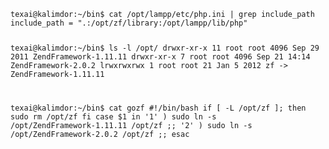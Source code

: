 <code>
texai@kalimdor:~/bin$ cat /opt/lampp/etc/php.ini | grep include_path
include_path = ".:/opt/zf/library:/opt/lampp/lib/php"

texai@kalimdor:~/bin$ ls -l /opt/
drwxr-xr-x 11 root root     4096 Sep 29  2011 ZendFramework-1.11.11
drwxr-xr-x  7 root root     4096 Sep 21 14:14 ZendFramework-2.0.2
lrwxrwxrwx  1 root root       21 Jan  5  2012 zf -> ZendFramework-1.11.11

texai@kalimdor:~/bin$ cat gozf
#!/bin/bash
if [ -L /opt/zf ];
then
    sudo rm /opt/zf
fi
case $1 in
    '1' )
        sudo ln -s /opt/ZendFramework-1.11.11 /opt/zf ;; 
    '2' )
        sudo ln -s /opt/ZendFramework-2.0.2 /opt/zf ;;
esac
</code>